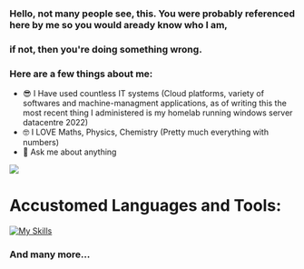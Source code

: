 ### Hello, not many people see, this. You were probably referenced here by me so you would aready know who I am,
### if not, then you're doing something wrong.
### Here are a few things about me:

- 😎 I Have used countless IT systems (Cloud platforms, variety of softwares and machine-managment applications, as of writing this the most recent thing I administered is my homelab running windows server datacentre 2022)
- 🤓 I LOVE Maths, Physics, Chemistry (Pretty much everything with numbers)
- 💬 Ask me about anything



![](https://komarev.com/ghpvc/?username=ONDER1E&style=flat-square&color=101012)

# Accustomed Languages and Tools:

[![My Skills](https://skillicons.dev/icons?i=vscode,py,powershell,windows,ts,html,css,js,discord,kali,docker,linux,bash,blender,illustrator&perline=5)](https://skillicons.dev)

### And many more...

